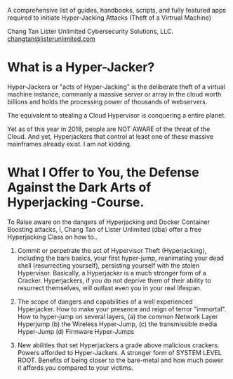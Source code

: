 A comprehensive list of guides, handbooks, scripts, and fully featured apps required to initiate Hyper-Jacking Attacks (Theft of a Virtrual Machine)

Chang Tan
Lister Unlimited Cybersecurity Solutions, LLC.
changtan@listerunlimited.com


# What is a Hyper-Jacker?

Hyper-Jackers or "acts of Hyper-Jacking" is the deliberate theft of a virtual machine instance, commonly a massive server or array in the cloud worth billions and holds the processing power of thousands of webservers. 

The equivalent to stealing a Cloud Hypervisor is conquering a entire planet.

Yet as of this year in 2018, people are NOT AWARE of the threat of the Cloud. And yet, Hyperjackers that control at least one of these massive mainframes already exist. I am not kidding.

# What I Offer to You, the Defense Against the Dark Arts of Hyperjacking -Course.

To Raise aware on the dangers of Hyperjacking and Docker Container Boosting attacks, I, Chang Tan of Lister Unlimited (dba) offer a free Hyperjacking Class on how to..

1. Commit or perpetrate the act of Hypervisor Theft (Hyperjacking), including the bare basics, your first hyper-jump, reanimating your dead shell (resurrecting yourself), persisting yourself with the stolen Hypervisor. Basically, a Hyperjacker is a much stronger form of a Cracker. Hyperjackers, if you do not deprive them of their ability to resurrect themselves, will outlast even you in your real lifespan. 

2. The scope of dangers and capabilities of a well experienced Hyperjacker. How to make your presence and reign of terror "immortal". How to hyper-jump on several layers, (a) the common Network Layer Hyperjump (b) the Wireless Hyper-Jump, (c) the transmissible media Hyper-Jump (d) Firmware Hyper-Jumps


3. New abilities that set Hyperjackers a grade above malicious crackers. Powers afforded to Hyper-Jackers. A stronger form of SYSTEM LEVEL ROOT. Benefits of being closer to the bare-metal and how much power it affords you compared to your victims. 
